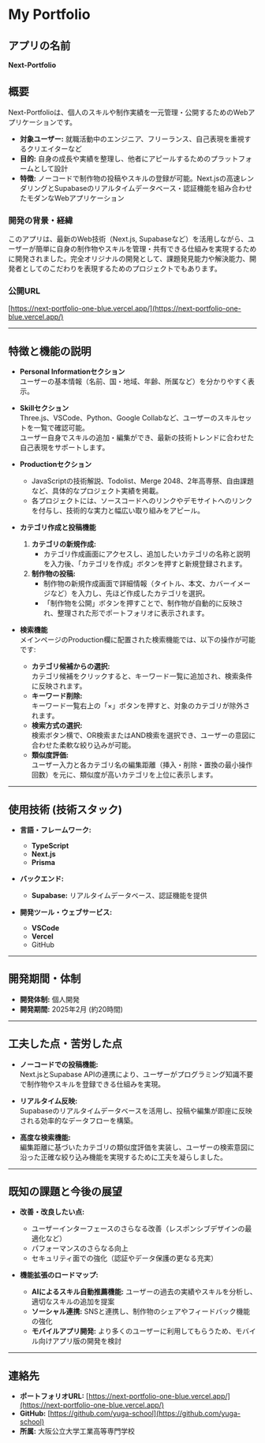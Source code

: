 # My Portfolio

## アプリの名前
**Next-Portfolio**  

## 概要
Next-Portfolioは、個人のスキルや制作実績を一元管理・公開するためのWebアプリケーションです。  
- **対象ユーザー:** 就職活動中のエンジニア、フリーランス、自己表現を重視するクリエイターなど  
- **目的:** 自身の成長や実績を整理し、他者にアピールするためのプラットフォームとして設計  
- **特徴:** ノーコードで制作物の投稿やスキルの登録が可能。Next.jsの高速レンダリングとSupabaseのリアルタイムデータベース・認証機能を組み合わせたモダンなWebアプリケーション

### 開発の背景・経緯
このアプリは、最新のWeb技術（Next.js, Supabaseなど）を活用しながら、ユーザーが簡単に自身の制作物やスキルを管理・共有できる仕組みを実現するために開発されました。完全オリジナルの開発として、課題発見能力や解決能力、開発者としてのこだわりを表現するためのプロジェクトでもあります。

### 公開URL
[https://next-portfolio-one-blue.vercel.app/](https://next-portfolio-one-blue.vercel.app/)

---

## 特徴と機能の説明

- **Personal Informationセクション**  
  ユーザーの基本情報（名前、国・地域、年齢、所属など）を分かりやすく表示。  

- **Skillセクション**  
  Three.js、VSCode、Python、Google Collabなど、ユーザーのスキルセットを一覧で確認可能。  
  ユーザー自身でスキルの追加・編集ができ、最新の技術トレンドに合わせた自己表現をサポートします。  

- **Productionセクション**  
  - JavaScriptの技術解説、Todolist、Merge 2048、2年高専祭、自由課題など、具体的なプロジェクト実績を掲載。  
  - 各プロジェクトには、ソースコードへのリンクやデモサイトへのリンクを付与し、技術的な実力と幅広い取り組みをアピール。  
- **カテゴリ作成と投稿機能**  
  1. **カテゴリの新規作成:**  
     - カテゴリ作成画面にアクセスし、追加したいカテゴリの名称と説明を入力後、「カテゴリを作成」ボタンを押すと新規登録されます。  
  2. **制作物の投稿:**  
     - 制作物の新規作成画面で詳細情報（タイトル、本文、カバーイメージなど）を入力し、先ほど作成したカテゴリを選択。  
     - 「制作物を公開」ボタンを押すことで、制作物が自動的に反映され、整理された形でポートフォリオに表示されます。

- **検索機能**  
  メインページのProduction欄に配置された検索機能では、以下の操作が可能です:  
  - **カテゴリ候補からの選択:**  
    カテゴリ候補をクリックすると、キーワード一覧に追加され、検索条件に反映されます。  
  - **キーワード削除:**  
    キーワード一覧右上の「×」ボタンを押すと、対象のカテゴリが除外されます。  
  - **検索方式の選択:**  
    検索ボタン横で、OR検索またはAND検索を選択でき、ユーザーの意図に合わせた柔軟な絞り込みが可能。  
  - **類似度評価:**  
    ユーザー入力と各カテゴリ名の編集距離（挿入・削除・置換の最小操作回数）を元に、類似度が高いカテゴリを上位に表示します。  

---

## 使用技術 (技術スタック)

- **言語・フレームワーク:**  
  - **TypeScript**  
  - **Next.js**  
  - **Prisma**

- **バックエンド:**  
  - **Supabase:** リアルタイムデータベース、認証機能を提供

- **開発ツール・ウェブサービス:**  
  - **VSCode**  
  - **Vercel**  
  - GitHub

---

## 開発期間・体制

- **開発体制:** 個人開発  
- **開発期間:** 2025年2月 (約20時間)

---

## 工夫した点・苦労した点

- **ノーコードでの投稿機能:**  
  Next.jsとSupabase APIの連携により、ユーザーがプログラミング知識不要で制作物やスキルを登録できる仕組みを実現。

- **リアルタイム反映:**  
  Supabaseのリアルタイムデータベースを活用し、投稿や編集が即座に反映される効率的なデータフローを構築。

- **高度な検索機能:**  
  編集距離に基づいたカテゴリの類似度評価を実装し、ユーザーの検索意図に沿った正確な絞り込み機能を実現するために工夫を凝らしました。

---

## 既知の課題と今後の展望

- **改善・改良したい点:**  
  - ユーザーインターフェースのさらなる改善（レスポンシブデザインの最適化など）  
  - パフォーマンスのさらなる向上  
  - セキュリティ面での強化（認証やデータ保護の更なる充実）

- **機能拡張のロードマップ:**  
  - **AIによるスキル自動推薦機能:** ユーザーの過去の実績やスキルを分析し、適切なスキルの追加を提案  
  - **ソーシャル連携:** SNSと連携し、制作物のシェアやフィードバック機能の強化  
  - **モバイルアプリ開発:** より多くのユーザーに利用してもらうため、モバイル向けアプリ版の開発を検討

---

## 連絡先

- **ポートフォリオURL:** [https://next-portfolio-one-blue.vercel.app/](https://next-portfolio-one-blue.vercel.app/)  
- **GitHub:** [https://github.com/yuga-school](https://github.com/yuga-school)  
- **所属:** 大阪公立大学工業高等専門学校

